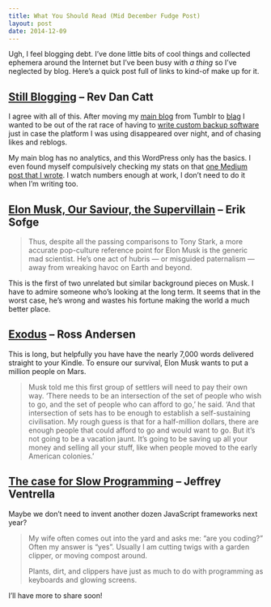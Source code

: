 ```yaml
---
title: What You Should Read (Mid December Fudge Post)
layout: post
date: 2014-12-09
---
```

Ugh, I feel blogging debt. I&#8217;ve done little bits of cool things and collected ephemera around the Internet but I&#8217;ve been busy with _a thing_ so I&#8217;ve neglected by blog. Here&#8217;s a quick post full of links to kind-of make up for it.

## [Still Blogging][1] &#8211; Rev Dan Catt

I agree with all of this. After moving my [main blog][2] from Tumblr to [blag][3] I wanted to be out of the rat race of having to [write custom backup software][4] just in case the platform I was using disappeared over night, and of chasing likes and reblogs.

My main blog has no analytics, and this WordPress only has the basics. I even found myself compulsively checking my stats on that [one Medium post that I wrote][5]. I watch numbers enough at work, I don&#8217;t need to do it when I&#8217;m writing too.

## [Elon Musk, Our Saviour, the Supervillain][6] &#8211; Erik Sofge

> Thus, despite all the passing comparisons to Tony Stark, a more accurate pop-culture reference point for Elon Musk is the generic mad scientist. He&#8217;s one act of hubris &#8212; or misguided paternalism &#8212; away from wreaking havoc on Earth and beyond.

This is the first of two unrelated but similar background pieces on Musk. I have to admire someone who&#8217;s looking at the long term. It seems that in the worst case, he&#8217;s wrong and wastes his fortune making the world a much better place.

## [Exodus][7] &#8211; Ross Andersen

This is long, but helpfully you have have the nearly 7,000 words delivered straight to your Kindle. To ensure our survival, Elon Musk wants to put a million people on Mars.

> Musk told me this first group of settlers will need to pay their own way. ‘There needs to be an intersection of the set of people who wish to go, and the set of people who can afford to go,’ he said. ‘And that intersection of sets has to be enough to establish a self-sustaining civilisation. My rough guess is that for a half-million dollars, there are enough people that could afford to go and would want to go. But it’s not going to be a vacation jaunt. It’s going to be saving up all your money and selling all your stuff, like when people moved to the early American colonies.’

## [The case for Slow Programming][8] &#8211; Jeffrey Ventrella

Maybe we don&#8217;t need to invent another dozen JavaScript frameworks next year?

> My wife often comes out into the yard and asks me: “are you coding?” Often my answer is “yes”. Usually I am cutting twigs with a garden clipper, or moving compost around.
>
> Plants, dirt, and clippers have just as much to do with programming as keyboards and glowing screens.

I&#8217;ll have more to share soon!

 [1]: http://revdancatt.com/2014/10/18/still_blogging
 [2]: http://insom.me.uk/
 [3]: https://github.com/insom/blag
 [4]: https://github.com/insom/bmtu
 [5]: https://medium.com/@insom/is-personal-computing-what-we-really-need-d0d34bd4e322
 [6]: http://www.popsci.com/our-savior-supervillain
 [7]: http://aeon.co/magazine/technology/the-elon-musk-interview-on-mars/
 [8]: http://ventrellathing.wordpress.com/2013/06/18/the-case-for-slow-programming/



